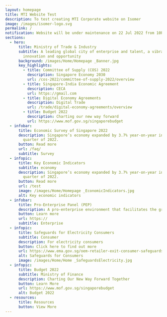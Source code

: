 ```yaml
---
layout: homepage
title: MTI Website Test
description: To test creating MTI Corporate website on Isomer
image: /images/isomer-logo.svg
permalink: /
notification: Website will be under maintenance on 22 Jul 2022 from 10PM-2AM.
sections:
  - hero:
      title: Ministry of Trade & Industry
      subtitle: A leading global city of enterprise and talent, a vibrant nation of
        innovation and opportunity
      background: /images/Home/Homepage _Banner.jpg
      key_highlights:
        - title: Committee of Supply (COS) 2022
          description: Singapore Economy 2030
          url: /cos-2022/committee-of-supply-2022/overview
        - title: Singapore-India Economic Agreement
          description: CECA
          url: https://gmail.com
        - title: Digital Economy Agreements
          description: Digital Trade
          url: /trade/digital-economy-agreements/overview
        - title: Budget 2022
          description: Charting our new way forward
          url: https://www.mof.gov.sg/singaporebudget
  - infobar:
      title: Economic Survey of Singapore 2022
      description: Singapore’s economy expanded by 3.7% year-on-year in the first
        quarter of 2022.
      button: Read more
      url: /faq/
      subtitle: Survey
  - infopic:
      title: Key Economic Indicators
      subtitle: economy
      description: Singapore’s economy expanded by 3.7% year-on-year in the first
        quarter of 2022.
      button: Read more
      url: /test
      image: /images/Home/Homepage _EconomicIndicators.jpg
      alt: Key economic indicators
  - infobar:
      title: Pro-Enterprise Panel (PEP)
      description: A pro-enterprise environment that facilitates the growth of businesses.
      button: Learn more
      url: https://
      subtitle: Enterprise
  - infopic:
      title: Safeguards for Electricity Consumers
      subtitle: Consumer
      description: For electricity consumers
      button: Click here to find out more
      url: https://www.ema.gov.sg/oem-retailer-exit-consumer-safeguards.aspx
      alt: Safeguards for Consumers
      image: /images/Home/Home _SafeguardsElectricity.jpg
  - infopic:
      title: Budget 2022
      subtitle: Ministry of Finance
      description: Charting Our New Way Forward Together
      button: Learn More
      url: https://www.mof.gov.sg/singaporebudget
      alt: Budget 2022
  - resources:
      title: Resources
      button: View More
---
```

